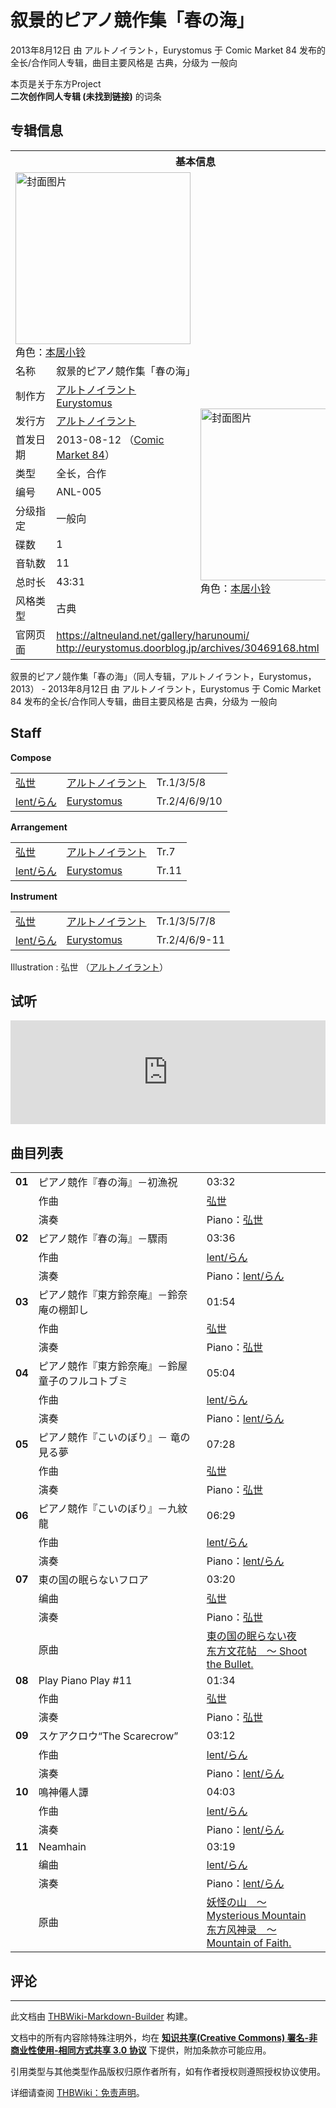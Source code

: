 # 叙景的ピアノ競作集「春の海」

<!-- source html: G:\repos\THBWiki-Markdown-Builder\THBWikiMarkdown\Temp\main\3\39\ns0%3A%E5%8F%99%E6%99%AF%E7%9A%84%E3%83%94%E3%82%A2%E3%83%8E%E7%AB%B6%E4%BD%9C%E9%9B%86%E3%80%8C%E6%98%A5%E3%81%AE%E6%B5%B7%E3%80%8D.html -->

2013年8月12日 由 アルトノイラント，Eurystomus 于 Comic Market 84 发布的全长/合作同人专辑，曲目主要风格是 古典，分级为 一般向

本页是关于东方Project  
 **二次创作同人专辑 (未找到链接)** 的词条
## 专辑信息

<table><tbody><tr><th colspan="3">基本信息</th></tr><tr><td class="cover-artwork-mobile" colspan="2"><a href="./文件-叙景的ピアノ競作集「春の海」封面.jpg.md" class="image" title="封面图片"><img alt="封面图片" src="https://upload.thwiki.cc/thumb/3/3a/%E5%8F%99%E6%99%AF%E7%9A%84%E3%83%94%E3%82%A2%E3%83%8E%E7%AB%B6%E4%BD%9C%E9%9B%86%E3%80%8C%E6%98%A5%E3%81%AE%E6%B5%B7%E3%80%8D%E5%B0%81%E9%9D%A2.jpg/280px-%E5%8F%99%E6%99%AF%E7%9A%84%E3%83%94%E3%82%A2%E3%83%8E%E7%AB%B6%E4%BD%9C%E9%9B%86%E3%80%8C%E6%98%A5%E3%81%AE%E6%B5%B7%E3%80%8D%E5%B0%81%E9%9D%A2.jpg" decoding="async" loading="lazy" width="280" height="275" srcset="https://upload.thwiki.cc/thumb/3/3a/%E5%8F%99%E6%99%AF%E7%9A%84%E3%83%94%E3%82%A2%E3%83%8E%E7%AB%B6%E4%BD%9C%E9%9B%86%E3%80%8C%E6%98%A5%E3%81%AE%E6%B5%B7%E3%80%8D%E5%B0%81%E9%9D%A2.jpg/420px-%E5%8F%99%E6%99%AF%E7%9A%84%E3%83%94%E3%82%A2%E3%83%8E%E7%AB%B6%E4%BD%9C%E9%9B%86%E3%80%8C%E6%98%A5%E3%81%AE%E6%B5%B7%E3%80%8D%E5%B0%81%E9%9D%A2.jpg 1.5x, https://upload.thwiki.cc/thumb/3/3a/%E5%8F%99%E6%99%AF%E7%9A%84%E3%83%94%E3%82%A2%E3%83%8E%E7%AB%B6%E4%BD%9C%E9%9B%86%E3%80%8C%E6%98%A5%E3%81%AE%E6%B5%B7%E3%80%8D%E5%B0%81%E9%9D%A2.jpg/560px-%E5%8F%99%E6%99%AF%E7%9A%84%E3%83%94%E3%82%A2%E3%83%8E%E7%AB%B6%E4%BD%9C%E9%9B%86%E3%80%8C%E6%98%A5%E3%81%AE%E6%B5%B7%E3%80%8D%E5%B0%81%E9%9D%A2.jpg 2x" data-file-width="670" data-file-height="659"></a><div class="cover-char">角色：<a href="./本居小铃.md" title="本居小铃">本居小铃</a></div></td>
</tr><tr><td class="label">名称</td><td colspan="2"> 叙景的ピアノ競作集「春の海」 </td></tr><tr><td class="label">制作方</td><td><a href="./アルトノイラント.md" title="アルトノイラント">アルトノイラント</a><br><a href="./Eurystomus.md" title="Eurystomus">Eurystomus</a></td><td class="cover-artwork" rowspan="10" style="min-width:280px;"><a href="./文件-叙景的ピアノ競作集「春の海」封面.jpg.md" class="image" title="封面图片"><img alt="封面图片" src="https://upload.thwiki.cc/thumb/3/3a/%E5%8F%99%E6%99%AF%E7%9A%84%E3%83%94%E3%82%A2%E3%83%8E%E7%AB%B6%E4%BD%9C%E9%9B%86%E3%80%8C%E6%98%A5%E3%81%AE%E6%B5%B7%E3%80%8D%E5%B0%81%E9%9D%A2.jpg/280px-%E5%8F%99%E6%99%AF%E7%9A%84%E3%83%94%E3%82%A2%E3%83%8E%E7%AB%B6%E4%BD%9C%E9%9B%86%E3%80%8C%E6%98%A5%E3%81%AE%E6%B5%B7%E3%80%8D%E5%B0%81%E9%9D%A2.jpg" decoding="async" loading="lazy" width="280" height="275" srcset="https://upload.thwiki.cc/thumb/3/3a/%E5%8F%99%E6%99%AF%E7%9A%84%E3%83%94%E3%82%A2%E3%83%8E%E7%AB%B6%E4%BD%9C%E9%9B%86%E3%80%8C%E6%98%A5%E3%81%AE%E6%B5%B7%E3%80%8D%E5%B0%81%E9%9D%A2.jpg/420px-%E5%8F%99%E6%99%AF%E7%9A%84%E3%83%94%E3%82%A2%E3%83%8E%E7%AB%B6%E4%BD%9C%E9%9B%86%E3%80%8C%E6%98%A5%E3%81%AE%E6%B5%B7%E3%80%8D%E5%B0%81%E9%9D%A2.jpg 1.5x, https://upload.thwiki.cc/thumb/3/3a/%E5%8F%99%E6%99%AF%E7%9A%84%E3%83%94%E3%82%A2%E3%83%8E%E7%AB%B6%E4%BD%9C%E9%9B%86%E3%80%8C%E6%98%A5%E3%81%AE%E6%B5%B7%E3%80%8D%E5%B0%81%E9%9D%A2.jpg/560px-%E5%8F%99%E6%99%AF%E7%9A%84%E3%83%94%E3%82%A2%E3%83%8E%E7%AB%B6%E4%BD%9C%E9%9B%86%E3%80%8C%E6%98%A5%E3%81%AE%E6%B5%B7%E3%80%8D%E5%B0%81%E9%9D%A2.jpg 2x" data-file-width="670" data-file-height="659"></a><div class="cover-char">角色：<a href="./本居小铃.md" title="本居小铃">本居小铃</a></div></td>
</tr><tr><td class="label">发行方</td><td><a href="./アルトノイラント.md" title="アルトノイラント">アルトノイラント</a></td></tr><tr><td class="label">首发日期</td><td>2013-08-12&#160;（<a href="/展会作品列表?e=Comic+Market%2384">Comic Market 84</a>）</td></tr><tr><td class="label">类型</td><td>全长，合作</td></tr><tr><td class="label">编号</td><td>ANL-005</td></tr><tr><td class="label">分级指定</td><td>一般向</td></tr><tr><td class="label">碟数</td><td>1</td></tr><tr><td class="label">音轨数</td><td>11</td></tr><tr><td class="label">总时长</td><td>43:31</td></tr><tr><td class="label">风格类型</td><td>古典</td></tr>
<tr><td class="label">官网页面</td><td colspan="2"><a rel="nofollow" class="external free" href="https://altneuland.net/gallery/harunoumi/">https://altneuland.net/gallery/harunoumi/</a><br><a rel="nofollow" class="external free" href="http://eurystomus.doorblog.jp/archives/30469168.html">http://eurystomus.doorblog.jp/archives/30469168.html</a></td></tr></tbody></table>

叙景的ピアノ競作集「春の海」（同人专辑，アルトノイラント，Eurystomus，2013） - 2013年8月12日 由 アルトノイラント，Eurystomus 于 Comic Market 84 发布的全长/合作同人专辑，曲目主要风格是 古典，分级为 一般向
## Staff
  
 **Compose**   

<table><tbody><tr><td><a href="./弘世.md" title="弘世">弘世</a></td><td><a href="./アルトノイラント.md" title="アルトノイラント">アルトノイラント</a></td><td>Tr.1/3/5/8</td></tr><tr><td><a href="/index.php?title=lent/%E3%82%89%E3%82%93&amp;action=edit&amp;redlink=1" class="new" title="lent/らん（页面不存在）">lent/らん</a></td><td><a href="./Eurystomus.md" title="Eurystomus">Eurystomus</a></td><td>Tr.2/4/6/9/10</td></tr></tbody></table>

  
 **Arrangement**   

<table><tbody><tr><td><a href="./弘世.md" title="弘世">弘世</a></td><td><a href="./アルトノイラント.md" title="アルトノイラント">アルトノイラント</a></td><td>Tr.7</td></tr><tr><td><a href="/index.php?title=lent/%E3%82%89%E3%82%93&amp;action=edit&amp;redlink=1" class="new" title="lent/らん（页面不存在）">lent/らん</a></td><td><a href="./Eurystomus.md" title="Eurystomus">Eurystomus</a></td><td>Tr.11</td></tr></tbody></table>

  
 **Instrument**   

<table><tbody><tr><td><a href="./弘世.md" title="弘世">弘世</a></td><td><a href="./アルトノイラント.md" title="アルトノイラント">アルトノイラント</a></td><td>Tr.1/3/5/7/8</td></tr><tr><td><a href="/index.php?title=lent/%E3%82%89%E3%82%93&amp;action=edit&amp;redlink=1" class="new" title="lent/らん（页面不存在）">lent/らん</a></td><td><a href="./Eurystomus.md" title="Eurystomus">Eurystomus</a></td><td>Tr.2/4/6/9-11</td></tr></tbody></table>


Illustration
: 弘世 （[アルトノイラント](./アルトノイラント.md)）

## 试听
  
<iframe width="100%" height="166" scrolling="no" frameborder="no" src="https://w.soundcloud.com/player/?url=https%3A//api.soundcloud.com/tracks/102424527&amp;color=ff5500&amp;auto_play=false&amp;hide_related=false&amp;show_comments=true&amp;show_user=true&amp;show_reposts=false&amp;visual=false"></iframe>

  

## 曲目列表

<table><tbody><tr><td id="1" class="infoYL"><b>01</b></td><td id="ピアノ競作『春の海』－初漁祝" colspan="2" class="title">ピアノ競作『春の海』－初漁祝<span class="thcsearchlinks"><a rel="nofollow" class="external text" href="https://cd.thwiki.cc?arrange=弘世&amp;fromwiki=叙景的ピアノ競作集「春の海」"><span title="搜索相似同人曲"></span></a></span></td><td class="time">03:32</td></tr><tr><td class="left"></td><td class="label">作曲</td><td class="text" colspan="2"><a href="./弘世.md" title="弘世">弘世</a><span class="thcsearchlinks"><a rel="nofollow" class="external text" href="https://cd.thwiki.cc?arrange=，弘世&amp;fromwiki=叙景的ピアノ競作集「春の海」"><span></span></a></span></td></tr><tr><td class="left"></td><td class="label">演奏</td><td class="text" colspan="2">Piano：<a href="./弘世.md" title="弘世">弘世</a></td></tr>
<tr><td id="2" class="infoYL"><b>02</b></td><td id="ピアノ競作『春の海』－驟雨" colspan="2" class="title">ピアノ競作『春の海』－驟雨<span class="thcsearchlinks"><a rel="nofollow" class="external text" href="https://cd.thwiki.cc?arrange=lent/らん&amp;fromwiki=叙景的ピアノ競作集「春の海」"><span title="搜索相似同人曲"></span></a></span></td><td class="time">03:36</td></tr><tr><td class="left"></td><td class="label">作曲</td><td class="text" colspan="2"><a href="/index.php?title=lent/%E3%82%89%E3%82%93&amp;action=edit&amp;redlink=1" class="new" title="lent/らん（页面不存在）">lent/らん</a><span class="thcsearchlinks"><a rel="nofollow" class="external text" href="https://cd.thwiki.cc?arrange=，lent/らん&amp;fromwiki=叙景的ピアノ競作集「春の海」"><span></span></a></span></td></tr><tr><td class="left"></td><td class="label">演奏</td><td class="text" colspan="2">Piano：<a href="/index.php?title=lent/%E3%82%89%E3%82%93&amp;action=edit&amp;redlink=1" class="new" title="lent/らん（页面不存在）">lent/らん</a></td></tr>
<tr><td id="3" class="infoYL"><b>03</b></td><td id="ピアノ競作『東方鈴奈庵』－鈴奈庵の棚卸し" colspan="2" class="title">ピアノ競作『東方鈴奈庵』－鈴奈庵の棚卸し<span class="thcsearchlinks"><a rel="nofollow" class="external text" href="https://cd.thwiki.cc?arrange=弘世&amp;fromwiki=叙景的ピアノ競作集「春の海」"><span title="搜索相似同人曲"></span></a></span></td><td class="time">01:54</td></tr><tr><td class="left"></td><td class="label">作曲</td><td class="text" colspan="2"><a href="./弘世.md" title="弘世">弘世</a><span class="thcsearchlinks"><a rel="nofollow" class="external text" href="https://cd.thwiki.cc?arrange=，弘世&amp;fromwiki=叙景的ピアノ競作集「春の海」"><span></span></a></span></td></tr><tr><td class="left"></td><td class="label">演奏</td><td class="text" colspan="2">Piano：<a href="./弘世.md" title="弘世">弘世</a></td></tr>
<tr><td id="4" class="infoYL"><b>04</b></td><td id="ピアノ競作『東方鈴奈庵』－鈴屋童子のフルコトブミ" colspan="2" class="title">ピアノ競作『東方鈴奈庵』－鈴屋童子のフルコトブミ<span class="thcsearchlinks"><a rel="nofollow" class="external text" href="https://cd.thwiki.cc?arrange=lent/らん&amp;fromwiki=叙景的ピアノ競作集「春の海」"><span title="搜索相似同人曲"></span></a></span></td><td class="time">05:04</td></tr><tr><td class="left"></td><td class="label">作曲</td><td class="text" colspan="2"><a href="/index.php?title=lent/%E3%82%89%E3%82%93&amp;action=edit&amp;redlink=1" class="new" title="lent/らん（页面不存在）">lent/らん</a><span class="thcsearchlinks"><a rel="nofollow" class="external text" href="https://cd.thwiki.cc?arrange=，lent/らん&amp;fromwiki=叙景的ピアノ競作集「春の海」"><span></span></a></span></td></tr><tr><td class="left"></td><td class="label">演奏</td><td class="text" colspan="2">Piano：<a href="/index.php?title=lent/%E3%82%89%E3%82%93&amp;action=edit&amp;redlink=1" class="new" title="lent/らん（页面不存在）">lent/らん</a></td></tr>
<tr><td id="5" class="infoYL"><b>05</b></td><td id="ピアノ競作『こいのぼり』－_竜の見る夢" colspan="2" class="title">ピアノ競作『こいのぼり』－ 竜の見る夢<span class="thcsearchlinks"><a rel="nofollow" class="external text" href="https://cd.thwiki.cc?arrange=弘世&amp;fromwiki=叙景的ピアノ競作集「春の海」"><span title="搜索相似同人曲"></span></a></span></td><td class="time">07:28</td></tr><tr><td class="left"></td><td class="label">作曲</td><td class="text" colspan="2"><a href="./弘世.md" title="弘世">弘世</a><span class="thcsearchlinks"><a rel="nofollow" class="external text" href="https://cd.thwiki.cc?arrange=，弘世&amp;fromwiki=叙景的ピアノ競作集「春の海」"><span></span></a></span></td></tr><tr><td class="left"></td><td class="label">演奏</td><td class="text" colspan="2">Piano：<a href="./弘世.md" title="弘世">弘世</a></td></tr>
<tr><td id="6" class="infoYL"><b>06</b></td><td id="ピアノ競作『こいのぼり』－九紋龍" colspan="2" class="title">ピアノ競作『こいのぼり』－九紋龍<span class="thcsearchlinks"><a rel="nofollow" class="external text" href="https://cd.thwiki.cc?arrange=lent/らん&amp;fromwiki=叙景的ピアノ競作集「春の海」"><span title="搜索相似同人曲"></span></a></span></td><td class="time">06:29</td></tr><tr><td class="left"></td><td class="label">作曲</td><td class="text" colspan="2"><a href="/index.php?title=lent/%E3%82%89%E3%82%93&amp;action=edit&amp;redlink=1" class="new" title="lent/らん（页面不存在）">lent/らん</a><span class="thcsearchlinks"><a rel="nofollow" class="external text" href="https://cd.thwiki.cc?arrange=，lent/らん&amp;fromwiki=叙景的ピアノ競作集「春の海」"><span></span></a></span></td></tr><tr><td class="left"></td><td class="label">演奏</td><td class="text" colspan="2">Piano：<a href="/index.php?title=lent/%E3%82%89%E3%82%93&amp;action=edit&amp;redlink=1" class="new" title="lent/らん（页面不存在）">lent/らん</a></td></tr>
<tr><td id="7" class="infoYD"><b>07</b></td><td id="東の国の眠らないフロア" colspan="2" class="title">東の国の眠らないフロア<span class="thcsearchlinks"><a rel="nofollow" class="external text" href="https://cd.thwiki.cc?arrange=弘世&amp;ogmusic=東の国の眠らない夜&amp;fromwiki=叙景的ピアノ競作集「春の海」"><span title="搜索相似同人曲"></span></a></span></td><td class="time">03:20</td></tr><tr><td class="left"></td><td class="label">编曲</td><td class="text" colspan="2"><a href="./弘世.md" title="弘世">弘世</a><span class="thcsearchlinks"><a rel="nofollow" class="external text" href="https://cd.thwiki.cc?arrange=，弘世&amp;fromwiki=叙景的ピアノ競作集「春の海」"><span></span></a></span></td></tr><tr><td class="left"></td><td class="label">演奏</td><td class="text" colspan="2">Piano：<a href="./弘世.md" title="弘世">弘世</a></td></tr><tr><td class="left"></td><td class="label">原曲</td><td class="text" colspan="2"><span class="thcsearchlinks"><a rel="nofollow" class="external text" href="https://cd.thwiki.cc?ogmusic=東の国の眠らない夜&amp;fromwiki=叙景的ピアノ競作集「春の海」"><span></span></a></span><div class="ogmusic"><a href="/%E6%9D%B1%E3%81%AE%E5%9B%BD%E3%81%AE%E7%9C%A0%E3%82%89%E3%81%AA%E3%81%84%E5%A4%9C" class="mw-redirect" title="東の国の眠らない夜">東の国の眠らない夜</a></div><div class="source"><a href="/%E4%B8%9C%E6%96%B9%E6%96%87%E8%8A%B1%E5%B8%96_%EF%BD%9E_Shoot_the_Bullet." class="mw-redirect" title="东方文花帖 ～ Shoot the Bullet.">东方文花帖　～ Shoot the Bullet.</a></div></td></tr>
<tr><td id="8" class="infoYL"><b>08</b></td><td id="Play_Piano_Play_#11" colspan="2" class="title">Play Piano Play #11<span class="thcsearchlinks"><a rel="nofollow" class="external text" href="https://cd.thwiki.cc?arrange=弘世&amp;fromwiki=叙景的ピアノ競作集「春の海」"><span title="搜索相似同人曲"></span></a></span></td><td class="time">01:34</td></tr><tr><td class="left"></td><td class="label">作曲</td><td class="text" colspan="2"><a href="./弘世.md" title="弘世">弘世</a><span class="thcsearchlinks"><a rel="nofollow" class="external text" href="https://cd.thwiki.cc?arrange=，弘世&amp;fromwiki=叙景的ピアノ競作集「春の海」"><span></span></a></span></td></tr><tr><td class="left"></td><td class="label">演奏</td><td class="text" colspan="2">Piano：<a href="./弘世.md" title="弘世">弘世</a></td></tr>
<tr><td id="9" class="infoYL"><b>09</b></td><td id="スケアクロウ“The_Scarecrow”" colspan="2" class="title">スケアクロウ“The Scarecrow”<span class="thcsearchlinks"><a rel="nofollow" class="external text" href="https://cd.thwiki.cc?arrange=lent/らん&amp;fromwiki=叙景的ピアノ競作集「春の海」"><span title="搜索相似同人曲"></span></a></span></td><td class="time">03:12</td></tr><tr><td class="left"></td><td class="label">作曲</td><td class="text" colspan="2"><a href="/index.php?title=lent/%E3%82%89%E3%82%93&amp;action=edit&amp;redlink=1" class="new" title="lent/らん（页面不存在）">lent/らん</a><span class="thcsearchlinks"><a rel="nofollow" class="external text" href="https://cd.thwiki.cc?arrange=，lent/らん&amp;fromwiki=叙景的ピアノ競作集「春の海」"><span></span></a></span></td></tr><tr><td class="left"></td><td class="label">演奏</td><td class="text" colspan="2">Piano：<a href="/index.php?title=lent/%E3%82%89%E3%82%93&amp;action=edit&amp;redlink=1" class="new" title="lent/らん（页面不存在）">lent/らん</a></td></tr>
<tr><td id="10" class="infoYL"><b>10</b></td><td id="鳴神僊人譚" colspan="2" class="title">鳴神僊人譚<span class="thcsearchlinks"><a rel="nofollow" class="external text" href="https://cd.thwiki.cc?arrange=lent/らん&amp;fromwiki=叙景的ピアノ競作集「春の海」"><span title="搜索相似同人曲"></span></a></span></td><td class="time">04:03</td></tr><tr><td class="left"></td><td class="label">作曲</td><td class="text" colspan="2"><a href="/index.php?title=lent/%E3%82%89%E3%82%93&amp;action=edit&amp;redlink=1" class="new" title="lent/らん（页面不存在）">lent/らん</a><span class="thcsearchlinks"><a rel="nofollow" class="external text" href="https://cd.thwiki.cc?arrange=，lent/らん&amp;fromwiki=叙景的ピアノ競作集「春の海」"><span></span></a></span></td></tr><tr><td class="left"></td><td class="label">演奏</td><td class="text" colspan="2">Piano：<a href="/index.php?title=lent/%E3%82%89%E3%82%93&amp;action=edit&amp;redlink=1" class="new" title="lent/らん（页面不存在）">lent/らん</a></td></tr>
<tr><td id="11" class="infoYD"><b>11</b></td><td id="Neamhain" colspan="2" class="title">Neamhain<span class="thcsearchlinks"><a rel="nofollow" class="external text" href="https://cd.thwiki.cc?arrange=lent/らん&amp;ogmusic=妖怪の山　～ Mysterious Mountain&amp;fromwiki=叙景的ピアノ競作集「春の海」"><span title="搜索相似同人曲"></span></a></span></td><td class="time">03:19</td></tr><tr><td class="left"></td><td class="label">编曲</td><td class="text" colspan="2"><a href="/index.php?title=lent/%E3%82%89%E3%82%93&amp;action=edit&amp;redlink=1" class="new" title="lent/らん（页面不存在）">lent/らん</a><span class="thcsearchlinks"><a rel="nofollow" class="external text" href="https://cd.thwiki.cc?arrange=，lent/らん&amp;fromwiki=叙景的ピアノ競作集「春の海」"><span></span></a></span></td></tr><tr><td class="left"></td><td class="label">演奏</td><td class="text" colspan="2">Piano：<a href="/index.php?title=lent/%E3%82%89%E3%82%93&amp;action=edit&amp;redlink=1" class="new" title="lent/らん（页面不存在）">lent/らん</a></td></tr><tr><td class="left"></td><td class="label">原曲</td><td class="text" colspan="2"><span class="thcsearchlinks"><a rel="nofollow" class="external text" href="https://cd.thwiki.cc?ogmusic=妖怪の山　～ Mysterious Mountain&amp;fromwiki=叙景的ピアノ競作集「春の海」"><span></span></a></span><div class="ogmusic"><a href="/%E5%A6%96%E6%80%AA%E3%81%AE%E5%B1%B1_%EF%BD%9E_Mysterious_Mountain" class="mw-redirect" title="妖怪の山 ～ Mysterious Mountain">妖怪の山　～ Mysterious Mountain</a></div><div class="source"><a href="/%E4%B8%9C%E6%96%B9%E9%A3%8E%E7%A5%9E%E5%BD%95_%EF%BD%9E_Mountain_of_Faith." class="mw-redirect" title="东方风神录 ～ Mountain of Faith.">东方风神录　～ Mountain of Faith.</a></div></td></tr></tbody></table>


## 评论




---

此文档由 [THBWiki-Markdown-Builder](https://github.com/Delsin-Yu/THBWiki-Markdown-Builder) 构建。

文档中的所有内容除特殊注明外，均在 [**知识共享(Creative Commons) 署名-非商业性使用-相同方式共享 3.0 协议**](https://creativecommons.org/licenses/by-sa/3.0/deed.zh-hans) 下提供，附加条款亦可能应用。

引用类型与其他类型作品版权归原作者所有，如有作者授权则遵照授权协议使用。

详细请查阅 [THBWiki：免责声明](https://thbwiki.cc/THBWiki:%E5%85%8D%E8%B4%A3%E5%A3%B0%E6%98%8E)。


